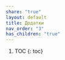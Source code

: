 ```yaml
---
share: "true"
layout: default
title: Додатки
nav_order: "3"
has_children: "true"
---
```


1. TOC
{: toc}